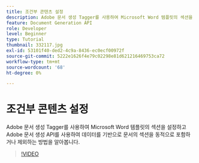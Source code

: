 ```yaml
---
title: 조건부 콘텐츠 설정
description: Adobe 문서 생성 Tagger를 사용하여 Microsoft Word 템플릿의 섹션을 설정하고 Adobe 문서 생성 API를 사용하여 데이터를 기반으로 문서의 섹션을 동적으로 포함하거나 제외하는 방법을 알아봅니다.
feature: Document Generation API
role: Developer
level: Beginner
type: Tutorial
thumbnail: 332117.jpg
exl-id: 53101f40-ded2-4c9a-8436-ec0ecf00972f
source-git-commit: 5222e1626f4e79c02298e81d621216469753ca72
workflow-type: tm+mt
source-wordcount: '68'
ht-degree: 0%

---
```


# 조건부 콘텐츠 설정

Adobe 문서 생성 Tagger를 사용하여 Microsoft Word 템플릿의 섹션을 설정하고 Adobe 문서 생성 API를 사용하여 데이터를 기반으로 문서의 섹션을 동적으로 포함하거나 제외하는 방법을 알아봅니다.

>[!VIDEO](https://video.tv.adobe.com/v/332117?hidetitle=true)
